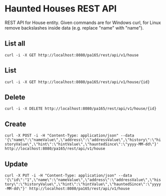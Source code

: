 # Haunted Houses REST API
REST API for House entity. Given commands are for Windows curl, for Linux remove backslashes inside data (e.g. replace \"name\" with "name").

## List all
`curl -i -X GET http://localhost:8080/pa165/rest/api/v1/house`

## List
`curl -i -X GET http://localhost:8080/pa165/rest/api/v1/house/{id}`

## Delete
`curl -i -X DELETE http://localhost:8080/pa165/rest/api/v1/house/{id}`

## Create
`curl -X POST -i -H "Content-Type: application/json" --data '{\"name\":\"nameValue\",\"address\":\"addressValue\",\"history\":\"historyValue\",\"hint\":\"hintValue\",\"hauntedSince\":\"yyyy-MM-dd\"}' http://localhost:8080/pa165/rest/api/v1/house`

## Update
`curl -X PUT -i -H "Content-Type: application/json" --data '{\"id\":"1",\"name\":\"nameValue\",\"address\":\"addressValue\",\"history\":\"historyValue\",\"hint\":\"hintValue\",\"hauntedSince\":\"yyyy-MM-dd\"}' http://localhost:8080/pa165/rest/api/v1/house`
